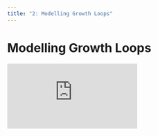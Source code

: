 ```yaml
---
title: "2: Modelling Growth Loops"
---
```


# Modelling Growth Loops

<div class='embed-container'><iframe src='https://player.vimeo.com/video/323210980' frameborder='0' webkitAllowFullScreen mozallowfullscreen allowFullScreen></iframe></div>